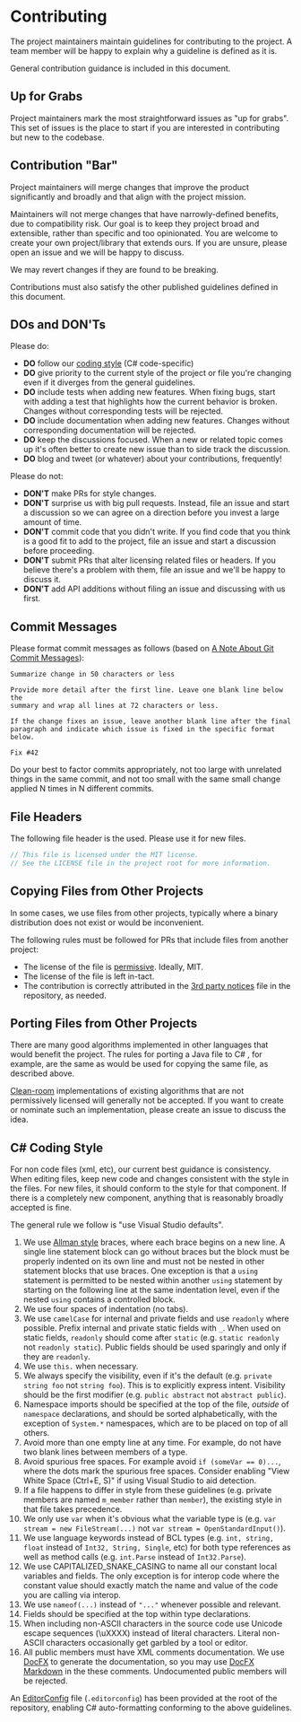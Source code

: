 # Contributing

The project maintainers maintain guidelines for contributing to the project. A team member will be happy to explain why a guideline is defined as it is.

General contribution guidance is included in this document.

## Up for Grabs

Project maintainers mark the most straightforward issues as "up for grabs". This set of issues is the place to start if you are interested in contributing but new to the codebase.

## Contribution "Bar"

Project maintainers will merge changes that improve the product significantly and broadly and that align with the project mission.

Maintainers will not merge changes that have narrowly-defined benefits, due to compatibility risk. Our goal is to keep they project broad and extensible, rather than specific and too opinionated. You are welcome to create your own project/library that extends ours. If you are unsure, please open an issue and we will be happy to discuss.

We may revert changes if they are found to be breaking.

Contributions must also satisfy the other published guidelines defined in this document.

## DOs and DON'Ts

Please do:

* **DO** follow our [coding style](##-C#-Coding-Style) (C# code-specific)
* **DO** give priority to the current style of the project or file you're changing even if it diverges from the general guidelines.
* **DO** include tests when adding new features. When fixing bugs, start with adding a test that highlights how the current behavior is broken. Changes without corresponding tests will be rejected.
* **DO** include documentation when adding new features. Changes without corresponding documentation will be rejected.
* **DO** keep the discussions focused. When a new or related topic comes up it's often better to create new issue than to side track the discussion.
* **DO** blog and tweet (or whatever) about your contributions, frequently!

Please do not:

* **DON'T** make PRs for style changes.
* **DON'T** surprise us with big pull requests. Instead, file an issue and start a discussion so we can agree on a direction before you invest a large amount of time.
* **DON'T** commit code that you didn't write. If you find code that you think is a good fit to add to the project, file an issue and start a discussion before proceeding.
* **DON'T** submit PRs that alter licensing related files or headers. If you believe there's a problem with them, file an issue and we'll be happy to discuss it.
* **DON'T** add API additions without filing an issue and discussing with us first.

## Commit Messages

Please format commit messages as follows (based on [A Note About Git Commit Messages](http://tbaggery.com/2008/04/19/a-note-about-git-commit-messages.html)):

```text
Summarize change in 50 characters or less

Provide more detail after the first line. Leave one blank line below the
summary and wrap all lines at 72 characters or less.

If the change fixes an issue, leave another blank line after the final
paragraph and indicate which issue is fixed in the specific format
below.

Fix #42
```

Do your best to factor commits appropriately, not too large with unrelated things in the same commit, and not too small with the same small change applied N times in N different commits.

## File Headers

The following file header is the used. Please use it for new files.

```cs
// This file is licensed under the MIT license.
// See the LICENSE file in the project root for more information.
```

## Copying Files from Other Projects

In some cases, we use files from other projects, typically where a binary distribution does not exist or would be inconvenient.

The following rules must be followed for PRs that include files from another project:

* The license of the file is [permissive](https://en.wikipedia.org/wiki/Permissive_free_software_licence). Ideally, MIT.
* The license of the file is left in-tact.
* The contribution is correctly attributed in the [3rd party notices](./THIRD-PARTY-NOTICES.TXT) file in the repository, as needed.

## Porting Files from Other Projects

There are many good algorithms implemented in other languages that would benefit the project. The rules for porting a Java file to C# , for example, are the same as would be used for copying the same file, as described above.

[Clean-room](https://en.wikipedia.org/wiki/Clean_room_design) implementations of existing algorithms that are not permissively licensed will generally not be accepted. If you want to create or nominate such an implementation, please create an issue to discuss the idea.

## C# Coding Style

For non code files (xml, etc), our current best guidance is consistency. When editing files, keep new code and changes consistent with the style in the files. For new files, it should conform to the style for that component. If there is a completely new component, anything that is reasonably broadly accepted is fine.

The general rule we follow is "use Visual Studio defaults".

1. We use [Allman style](http://en.wikipedia.org/wiki/Indent_style#Allman_style) braces, where each brace begins on a new line. A single line statement block can go without braces but the block must be properly indented on its own line and must not be nested in other statement blocks that use braces. One exception is that a `using` statement is permitted to be nested within another `using` statement by starting on the following line at the same indentation level, even if the nested `using` contains a controlled block.
2. We use four spaces of indentation (no tabs).
3. We use `camelCase` for internal and private fields and use `readonly` where possible. Prefix internal and private static fields with `_`. When used on static fields, `readonly` should come after `static` (e.g. `static readonly` not `readonly static`).  Public fields should be used sparingly and only if they are `readonly`.
4. We use `this.` when necessary.
5. We always specify the visibility, even if it's the default (e.g.
   `private string foo` not `string foo`). This is to explicitly express intent. Visibility should be the first modifier (e.g. `public abstract` not `abstract public`).
6. Namespace imports should be specified at the top of the file, *outside* of
   `namespace` declarations, and should be sorted alphabetically, with the exception of `System.*` namespaces, which are to be placed on top of all others.
7. Avoid more than one empty line at any time. For example, do not have two blank lines between members of a type.
8. Avoid spurious free spaces.
   For example avoid `if (someVar == 0)...`, where the dots mark the spurious free spaces.
   Consider enabling "View White Space (Ctrl+E, S)" if using Visual Studio to aid detection.
9. If a file happens to differ in style from these guidelines (e.g. private members are named `m_member` rather than `member`), the existing style in that file takes precedence.
10. We only use `var` when it's obvious what the variable type is (e.g. `var stream = new FileStream(...)` not `var stream = OpenStandardInput()`).
11. We use language keywords instead of BCL types (e.g. `int, string, float` instead of `Int32, String, Single`, etc) for both type references as well as method calls (e.g. `int.Parse` instead of `Int32.Parse`).
12. We use CAPITALIZED_SNAKE_CASING to name all our constant local variables and fields. The only exception is for interop code where the constant value should exactly match the name and value of the code you are calling via interop.
13. We use `nameof(...)` instead of `"..."` whenever possible and relevant.
14. Fields should be specified at the top within type declarations.
15. When including non-ASCII characters in the source code use Unicode escape sequences (\uXXXX) instead of literal characters. Literal non-ASCII characters occasionally get garbled by a tool or editor.
16. All public members must have XML comments documentation. We use [DocFX](https://dotnet.github.io/docfx/) to generate the documentation, so you may use [DocFX Markdown](https://dotnet.github.io/docfx/spec/docfx_flavored_markdown.html) in the these comments. Undocumented public members will be rejected.

An [EditorConfig](https://editorconfig.org "EditorConfig homepage") file (`.editorconfig`) has been provided at the root of the repository, enabling C# auto-formatting conforming to the above guidelines.
